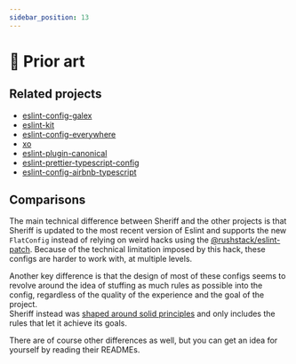 ```yaml
---
sidebar_position: 13
---
```


# 🧐 Prior art

## Related projects

- [eslint-config-galex](https://github.com/ljosberinn/eslint-config-galex)
- [eslint-kit](https://github.com/eslint-kit/eslint-kit)
- [eslint-config-everywhere](https://github.com/locol23/eslint-config-everywhere)
- [xo](https://github.com/xojs/xo)
- [eslint-plugin-canonical](https://github.com/gajus/eslint-plugin-canonical)
- [eslint-prettier-typescript-config](https://github.com/moia-oss/eslint-prettier-typescript-config)
- [eslint-config-airbnb-typescript](https://github.com/iamturns/eslint-config-airbnb-typescript)

## Comparisons

The main technical difference between Sheriff and the other projects is that Sheriff is updated to the most recent version of Eslint and supports the new `FlatConfig` instead of relying on weird hacks using the [@rushstack/eslint-patch](https://www.npmjs.com/package/@rushstack/eslint-patch). Because of the technical limitation imposed by this hack, these configs are harder to work with, at multiple levels.

Another key difference is that the design of most of these configs seems to revolve around the idea of stuffing as much rules as possible into the config, regardless of the quality of the experience and the goal of the project.<br />
Sheriff instead was [shaped around solid principles](./core-philosophy/criteria.md) and only includes the rules that let it achieve its goals.

There are of course other differences as well, but you can get an idea for yourself by reading their READMEs.
